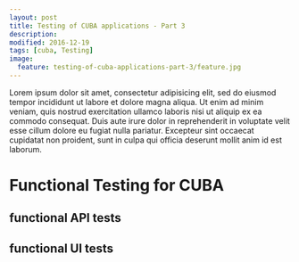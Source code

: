```yaml
---
layout: post
title: Testing of CUBA applications - Part 3
description:
modified: 2016-12-19
tags: [cuba, Testing]
image:
  feature: testing-of-cuba-applications-part-3/feature.jpg
---
```



Lorem ipsum dolor sit amet, consectetur adipisicing elit, sed do eiusmod tempor incididunt ut labore et dolore magna aliqua. Ut enim ad minim veniam, quis nostrud exercitation ullamco laboris nisi ut aliquip ex ea commodo consequat. Duis aute irure dolor in reprehenderit in voluptate velit esse cillum dolore eu fugiat nulla pariatur. Excepteur sint occaecat cupidatat non proident, sunt in culpa qui officia deserunt mollit anim id est laborum.

<!-- more -->

# Functional Testing for CUBA

## functional API tests

## functional UI tests
